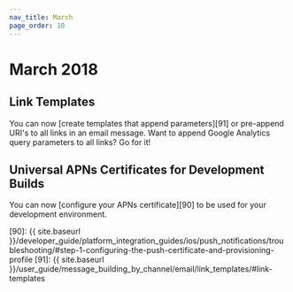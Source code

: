 ```yaml
---
nav_title: March
page_order: 10
---
```

# March 2018

## Link Templates

You can now [create templates that append parameters][91] or pre-append URI's to all links in an email message. Want to append Google Analytics query parameters to all links? Go for it!

## Universal APNs Certificates for Development Builds

You can now [configure your APNs certificate][90] to be used for your development environment.

[90]: {{ site.baseurl }}/developer_guide/platform_integration_guides/ios/push_notifications/troubleshooting/#step-1-configuring-the-push-certificate-and-provisioning-profile
[91]: {{ site.baseurl }}/user_guide/message_building_by_channel/email/link_templates/#link-templates
